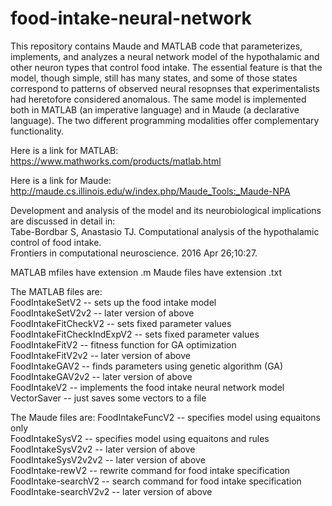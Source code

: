 # food-intake-neural-network
This repository contains Maude and MATLAB code that parameterizes, implements, and analyzes a neural network model of the hypothalamic and other neuron types that control food intake. The essential feature is that the model, though simple, still has many states, and some of those states correspond to patterns of observed neural resopnses that experimentalists had heretofore considered anomalous. The same model is implemented both in MATLAB (an imperative language) and in Maude (a declarative language). The two different programming modalities offer complementary functionality.   

Here is a link for MATLAB:
https://www.mathworks.com/products/matlab.html

Here is a link for Maude:
http://maude.cs.illinois.edu/w/index.php/Maude_Tools:_Maude-NPA

Development and analysis of the model and its neurobiological implications are discussed in detail in:  
Tabe-Bordbar S, Anastasio TJ. Computational analysis of the hypothalamic control of food intake.  
Frontiers in computational neuroscience. 2016 Apr 26;10:27.

MATLAB mfiles have extension .m
Maude files have extension .txt

The MATLAB files are:  
FoodIntakeSetV2 -- sets up the food intake model  
FoodIntakeSetV2v2 -- later version of above  
FoodIntakeFitCheckV2 -- sets fixed parameter values  
FoodIntakeFitCheckIndExpV2 -- sets fixed parameter values  
FoodIntakeFitV2 -- fitness function for GA optimization  
FoodIntakeFitV2v2 -- later version of above  
FoodIntakeGAV2 -- finds  parameters using genetic algorithm (GA)  
FoodIntakeGAV2v2 -- later version of above  
FoodIntakeV2 -- implements the food intake neural network model  
VectorSaver -- just saves some vectors to a file  

The Maude files are:
FoodIntakeFuncV2 -- specifies model using equaitons only  
FoodIntakeSysV2 -- specifies model using equaitons and rules  
FoodIntakeSysV2v2 -- later version of above  
FoodIntakeSysV2v2v2 -- later version of above  
FoodIntake-rewV2 -- rewrite command for food intake specification  
FoodIntake-searchV2 -- search command for food intake specification  
FoodIntake-searchV2v2 -- later version of above  




 

